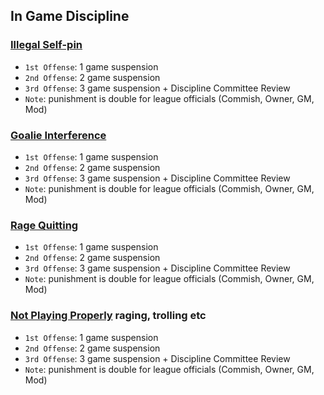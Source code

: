 ## In Game Discipline

### [Illegal Self-pin](#illegal-self-pin)
- `1st Offense`: 1 game suspension
- `2nd Offense`: 2 game suspension
- `3rd Offense`: 3 game suspension + Discipline Committee Review
- `Note`: punishment is double for league officials (Commish, Owner, GM, Mod)

### [Goalie Interference](#goalie-interference)
- `1st Offense`: 1 game suspension
- `2nd Offense`: 2 game suspension
- `3rd Offense`: 3 game suspension + Discipline Committee Review
- `Note`: punishment is double for league officials (Commish, Owner, GM, Mod)

### [Rage Quitting](#rage-quitting)
- `1st Offense`: 1 game suspension
- `2nd Offense`: 2 game suspension
- `3rd Offense`: 3 game suspension + Discipline Committee Review
- `Note`: punishment is double for league officials (Commish, Owner, GM, Mod)

### [Not Playing Properly](#not-playing-properly) raging, trolling etc
- `1st Offense`: 1 game suspension
- `2nd Offense`: 2 game suspension
- `3rd Offense`: 3 game suspension + Discipline Committee Review
- `Note`: punishment is double for league officials (Commish, Owner, GM, Mod)
